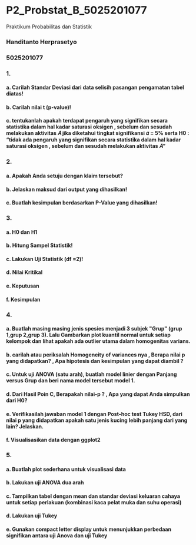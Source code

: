 # P2_Probstat_B_5025201077
Praktikum Probabilitas dan Statistik

### Handitanto Herprasetyo
### 5025201077

### 1.
#### a. Carilah Standar Deviasi dari data selisih pasangan pengamatan tabel diatas!

#### b. Carilah nilai t (p-value)!

#### c. tentukanlah apakah terdapat pengaruh yang signifikan secara statistika dalam hal kadar saturasi oksigen , sebelum dan sesudah melakukan aktivitas 𝐴 jika diketahui tingkat signifikansi 𝛼 = 5% serta H0 : “tidak ada pengaruh yang signifikan secara statistika dalam hal kadar saturasi oksigen , sebelum dan sesudah melakukan aktivitas 𝐴”


### 2.
#### a. Apakah Anda setuju dengan klaim tersebut?

#### b. Jelaskan maksud dari output yang dihasilkan!

#### c. Buatlah kesimpulan berdasarkan P-Value yang dihasilkan!

### 3.
#### a. H0 dan H1

#### b. Hitung Sampel Statistik!

#### c. Lakukan Uji Statistik (df =2)!

#### d. Nilai Kritikal

#### e. Keputusan

#### f. Kesimpulan


### 4.
#### a. Buatlah masing masing jenis spesies menjadi 3 subjek "Grup" (grup 1,grup 2,grup 3). Lalu Gambarkan plot kuantil normal untuk setiap kelompok dan lihat apakah ada outlier utama dalam homogenitas varians.

#### b. carilah atau periksalah Homogeneity of variances nya , Berapa nilai p yang didapatkan? , Apa hipotesis dan kesimpulan yang dapat diambil ?

#### c. Untuk uji ANOVA (satu arah), buatlah model linier dengan Panjang versus Grup dan beri nama model tersebut model 1.

#### d. Dari Hasil Poin C, Berapakah nilai-p ? , Apa yang dapat Anda simpulkan dari H0?

#### e. Verifikasilah jawaban model 1 dengan Post-hoc test Tukey HSD, dari nilai p yang didapatkan apakah satu jenis kucing lebih panjang dari yang lain? Jelaskan.

#### f. Visualisasikan data dengan ggplot2


### 5. 
#### a.  Buatlah plot sederhana untuk visualisasi data

#### b. Lakukan uji ANOVA dua arah

#### c. Tampilkan tabel dengan mean dan standar deviasi keluaran cahaya untuk setiap perlakuan (kombinasi kaca pelat muka dan suhu operasi)

#### d. Lakukan uji Tukey

#### e. Gunakan compact letter display untuk menunjukkan perbedaan signifikan antara uji Anova dan uji Tukey
